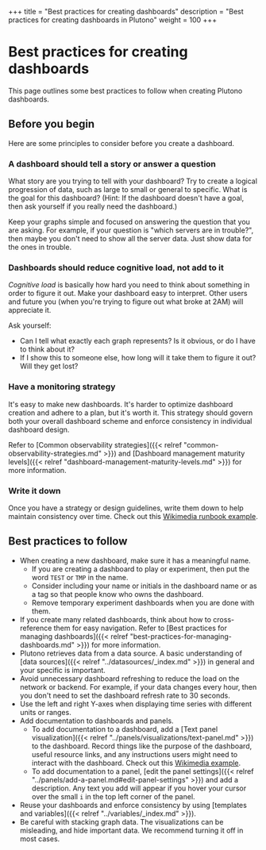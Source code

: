 +++
title = "Best practices for creating dashboards"
description = "Best practices for creating dashboards in Plutono"
weight = 100
+++

# Best practices for creating dashboards

This page outlines some best practices to follow when creating Plutono dashboards.

## Before you begin

Here are some principles to consider before you create a dashboard.

### A dashboard should tell a story or answer a question

What story are you trying to tell with your dashboard? Try to create a logical progression of data, such as large to small or general to specific. What is the goal for this dashboard? (Hint: If the dashboard doesn't have a goal, then ask yourself if you really need the dashboard.)

Keep your graphs simple and focused on answering the question that you are asking. For example, if your question is "which servers are in trouble?", then maybe you don't need to show all the server data. Just show data for the ones in trouble.

### Dashboards should reduce cognitive load, not add to it

_Cognitive load_ is basically how hard you need to think about something in order to figure it out. Make your dashboard easy to interpret. Other users and future you (when you're trying to figure out what broke at 2AM) will appreciate it.

Ask yourself:
- Can I tell what exactly each graph represents? Is it obvious, or do I have to think about it?
- If I show this to someone else, how long will it take them to figure it out? Will they get lost?

### Have a monitoring strategy

It's easy to make new dashboards. It's harder to optimize dashboard creation and adhere to a plan, but it's worth it. This strategy should govern both your overall dashboard scheme and enforce consistency in individual dashboard design.

Refer to [Common observability strategies]({{< relref "common-observability-strategies.md" >}}) and [Dashboard management maturity levels]({{< relref "dashboard-management-maturity-levels.md" >}}) for more information.

### Write it down

Once you have a strategy or design guidelines, write them down to help maintain consistency over time. Check out this [Wikimedia runbook example](https://wikitech.wikimedia.org/wiki/Performance/Runbook/Plutono_best_practices).

## Best practices to follow

- When creating a new dashboard, make sure it has a meaningful name.
  - If you are creating a dashboard to play or experiment, then put the word `TEST` or `TMP` in the name.
  - Consider including your name or initials in the dashboard name or as a tag so that people know who owns the dashboard.
  - Remove temporary experiment dashboards when you are done with them.
- If you create many related dashboards, think about how to cross-reference them for easy navigation. Refer to [Best practices for managing dashboards]({{< relref "best-practices-for-managing-dashboards.md" >}}) for more information.
- Plutono retrieves data from a data source. A basic understanding of [data sources]({{< relref "../datasources/_index.md" >}}) in general and your specific is important.
- Avoid unnecessary dashboard refreshing to reduce the load on the network or backend. For example, if your data changes every hour, then you don't need to set the dashboard refresh rate to 30 seconds.
- Use the left and right Y-axes when displaying time series with different units or ranges.
-  Add documentation to dashboards and panels.
   - To add documentation to a dashboard, add a [Text panel visualization]({{< relref "../panels/visualizations/text-panel.md" >}}) to the dashboard. Record things like the purpose of the dashboard, useful resource links, and any instructions users might need to interact with the dashboard. Check out this [Wikimedia example](https://plutono.wikimedia.org/d/000000066/resourceloader?orgId=1).
   - To add documentation to a panel, [edit the panel settings]({{< relref "../panels/add-a-panel.md#edit-panel-settings" >}}) and add a description. Any text you add will appear if you hover your cursor over the small `i` in the top left corner of the panel.
-  Reuse your dashboards and enforce consistency by using [templates and variables]({{< relref "../variables/_index.md" >}}).
-  Be careful with stacking graph data. The visualizations can be misleading, and hide important data. We recommend turning it off in most cases.
